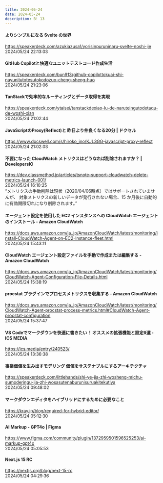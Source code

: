```yaml
---
title: 2024-05-24
date: 2024-05-24
description: B! 13
---
```


#### よりシンプルになる Svelte の世界
https://speakerdeck.com/azukiazusa1/yorisinpuruninaru-svelte-noshi-jie<br>
2024/05/24 22:13:03<br>


#### GitHub Copilotと快適なユニットテストコード作成生活
https://speakerdeck.com/bun913/github-copilottokuai-shi-nayunitutotesutokodozuo-cheng-sheng-huo<br>
2024/05/24 21:23:06<br>


#### TanStackで効率的なルーティングとデータ取得を実現
https://speakerdeck.com/ytaisei/tanstackdexiao-lu-de-naruteingutodetaqu-de-woshi-xian<br>
2024/05/24 21:02:44<br>


#### JavaScriptのProxy(Reflect)と 昨日より仲良くなる20分 | ドクセル
https://www.docswell.com/s/hiroko_ino/KJL3GG-javascript-proxy-reflect<br>
2024/05/24 21:02:03<br>


#### 不要になった CloudWatch メトリクスはどうなれば削除されますか？ | DevelopersIO
https://dev.classmethod.jp/articles/tsnote-support-cloudwatch-delete-metrics-launch-001/<br>
2024/05/24 16:10:25<br>
“メトリクスの手動削除は現状（2020/04/06時点）ではサポートされていませんが、 対象メトリクスの新しいデータが発行されない場合、15 か月後に自動的に有効期限切れになり削除されます。”


#### エージェント設定を使用した EC2 インスタンスへの CloudWatch エージェントのインストール - Amazon CloudWatch
https://docs.aws.amazon.com/ja_jp/AmazonCloudWatch/latest/monitoring/install-CloudWatch-Agent-on-EC2-Instance-fleet.html<br>
2024/05/24 15:43:11<br>


#### CloudWatch エージェント設定ファイルを手動で作成または編集する - Amazon CloudWatch
https://docs.aws.amazon.com/ja_jp/AmazonCloudWatch/latest/monitoring/CloudWatch-Agent-Configuration-File-Details.html<br>
2024/05/24 15:38:19<br>


#### procstat プラグインでプロセスメトリクスを収集する - Amazon CloudWatch
https://docs.aws.amazon.com/ja_jp/AmazonCloudWatch/latest/monitoring/CloudWatch-Agent-procstat-process-metrics.html#CloudWatch-Agent-procstat-configuration<br>
2024/05/24 15:37:47<br>


#### VS Codeでマークダウンを快適に書きたい！ オススメの拡張機能と設定6選 - ICS MEDIA
https://ics.media/entry/240523/<br>
2024/05/24 13:36:38<br>


#### 事業価値を生み出すモデリング 価値をサステナブルにするアーキテクチャ
https://speakerdeck.com/littlehands/shi-ye-jia-zhi-wosheng-michu-sumoderingu-jia-zhi-wosasutenaburunisuruakitekutiya<br>
2024/05/24 09:48:02<br>


#### マークダウンエディタをハイブリッドにするために必要なこと
https://kray.jp/blog/required-for-hybrid-editor/<br>
2024/05/24 05:12:30<br>


#### AI Markup - GPT4o | Figma
https://www.figma.com/community/plugin/1372959501596525253/ai-markup-gpt4o<br>
2024/05/24 05:05:53<br>


#### Next.js 15 RC
https://nextjs.org/blog/next-15-rc<br>
2024/05/24 04:29:36<br>


